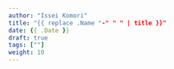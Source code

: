 ```yaml
---
author: "Issei Komori"
title: "{{ replace .Name "-" " " | title }}"
date: {{ .Date }}
draft: true
tags: [""]
weight: 10
---
```


